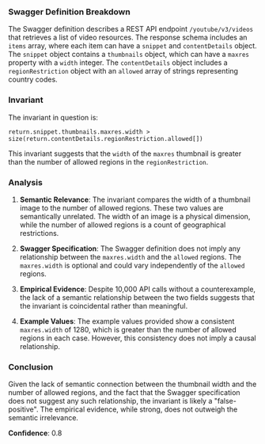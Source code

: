 ### Swagger Definition Breakdown

The Swagger definition describes a REST API endpoint `/youtube/v3/videos` that retrieves a list of video resources. The response schema includes an `items` array, where each item can have a `snippet` and `contentDetails` object. The `snippet` object contains a `thumbnails` object, which can have a `maxres` property with a `width` integer. The `contentDetails` object includes a `regionRestriction` object with an `allowed` array of strings representing country codes.

### Invariant

The invariant in question is:

```
return.snippet.thumbnails.maxres.width > size(return.contentDetails.regionRestriction.allowed[])
```

This invariant suggests that the `width` of the `maxres` thumbnail is greater than the number of allowed regions in the `regionRestriction`.

### Analysis

1. **Semantic Relevance**: The invariant compares the width of a thumbnail image to the number of allowed regions. These two values are semantically unrelated. The width of an image is a physical dimension, while the number of allowed regions is a count of geographical restrictions.

2. **Swagger Specification**: The Swagger definition does not imply any relationship between the `maxres.width` and the `allowed` regions. The `maxres.width` is optional and could vary independently of the `allowed` regions.

3. **Empirical Evidence**: Despite 10,000 API calls without a counterexample, the lack of a semantic relationship between the two fields suggests that the invariant is coincidental rather than meaningful.

4. **Example Values**: The example values provided show a consistent `maxres.width` of 1280, which is greater than the number of allowed regions in each case. However, this consistency does not imply a causal relationship.

### Conclusion

Given the lack of semantic connection between the thumbnail width and the number of allowed regions, and the fact that the Swagger specification does not suggest any such relationship, the invariant is likely a "false-positive". The empirical evidence, while strong, does not outweigh the semantic irrelevance.

**Confidence**: 0.8

